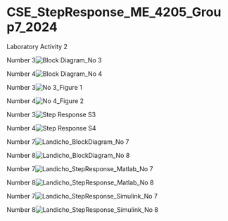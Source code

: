 # CSE_StepResponse_ME_4205_Group7_2024
Laboratory Activity 2

Number 3![Block Diagram_No  3](https://github.com/landichoqueen/CSE_StepResponse_ME_4205_Group7_2024/assets/159044674/f7176b25-32e0-449d-80f8-aa561bf8dd5c)

Number 4![Block Diagram_No  4](https://github.com/landichoqueen/CSE_StepResponse_ME_4205_Group7_2024/assets/159044674/fd01d3c2-4577-4efe-a290-6e71cd94d9c3)

Number 3![No  3_Figure 1](https://github.com/landichoqueen/CSE_StepResponse_ME_4205_Group7_2024/assets/159044674/dd8b85e1-20a2-47cf-94bd-7ab910f63fbc)

Number 4![No  4_Figure 2](https://github.com/landichoqueen/CSE_StepResponse_ME_4205_Group7_2024/assets/159044674/d230feeb-65a1-4866-bc14-5f54881e4c0e)

Number 3![Step Response S3](https://github.com/landichoqueen/CSE_StepResponse_ME_4205_Group7_2024/assets/159044674/a623cb0e-a150-44b8-b319-c5ae8c0ec343)

Number 4![Step Response S4](https://github.com/landichoqueen/CSE_StepResponse_ME_4205_Group7_2024/assets/159044674/f12a96dd-11b6-4ebb-a8a7-8cc498ee536d)

Number 7![Landicho_BlockDiagram_No 7](https://github.com/landichoqueen/CSE_StepResponse_ME_4205_Group7_2024/assets/159035207/b4a67734-fbc0-4f97-83b7-ca95fccd8f0f)

Number 8![Landicho_BlockDiagram_No 8](https://github.com/landichoqueen/CSE_StepResponse_ME_4205_Group7_2024/assets/159035207/40ce5aed-7544-46e9-a1ae-5537487a5d19)

Number 7![Landicho_StepResponse_Matlab_No 7](https://github.com/landichoqueen/CSE_StepResponse_ME_4205_Group7_2024/assets/159035207/9b4cf719-4d3b-4955-88a2-49eb0bff0724)

Number 8![Landicho_StepResponse_Matlab_No 8](https://github.com/landichoqueen/CSE_StepResponse_ME_4205_Group7_2024/assets/159035207/290f4654-17e7-44e9-910c-cf4e72d6c0eb)

Number 7![Landicho_StepResponse_Simulink_No 7](https://github.com/landichoqueen/CSE_StepResponse_ME_4205_Group7_2024/assets/159035207/387fffb9-4524-4839-8d91-7462522d7f81)

Number 8![Landicho_StepResponse_Simulink_No 8](https://github.com/landichoqueen/CSE_StepResponse_ME_4205_Group7_2024/assets/159035207/1eee570d-b3c3-478c-bb2d-94824b8b9f96)


